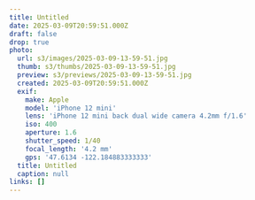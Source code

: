 ```yaml
---
title: Untitled
date: 2025-03-09T20:59:51.000Z
draft: false
drop: true
photo:
  url: s3/images/2025-03-09-13-59-51.jpg
  thumb: s3/thumbs/2025-03-09-13-59-51.jpg
  preview: s3/previews/2025-03-09-13-59-51.jpg
  created: 2025-03-09T20:59:51.000Z
  exif:
    make: Apple
    model: 'iPhone 12 mini'
    lens: 'iPhone 12 mini back dual wide camera 4.2mm f/1.6'
    iso: 400
    aperture: 1.6
    shutter_speed: 1/40
    focal_length: '4.2 mm'
    gps: '47.6134 -122.184883333333'
  title: Untitled
  caption: null
links: []
---
```


